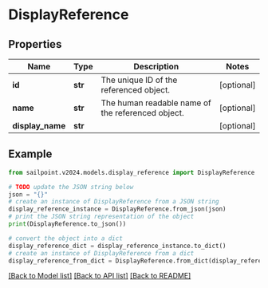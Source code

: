 # DisplayReference


## Properties

Name | Type | Description | Notes
------------ | ------------- | ------------- | -------------
**id** | **str** | The unique ID of the referenced object. | [optional] 
**name** | **str** | The human readable name of the referenced object. | [optional] 
**display_name** | **str** |  | [optional] 

## Example

```python
from sailpoint.v2024.models.display_reference import DisplayReference

# TODO update the JSON string below
json = "{}"
# create an instance of DisplayReference from a JSON string
display_reference_instance = DisplayReference.from_json(json)
# print the JSON string representation of the object
print(DisplayReference.to_json())

# convert the object into a dict
display_reference_dict = display_reference_instance.to_dict()
# create an instance of DisplayReference from a dict
display_reference_from_dict = DisplayReference.from_dict(display_reference_dict)
```
[[Back to Model list]](../README.md#documentation-for-models) [[Back to API list]](../README.md#documentation-for-api-endpoints) [[Back to README]](../README.md)


